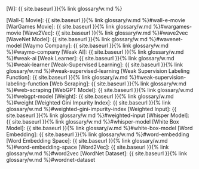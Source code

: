 [W]: {{ site.baseurl }}{% link glossary/w.md %}

[Wall-E Movie]: {{ site.baseurl }}{% link glossary/w.md %}#wall-e-movie
[WarGames Movie]: {{ site.baseurl }}{% link glossary/w.md %}#wargames-movie
[Wave2Vec]: {{ site.baseurl }}{% link glossary/w.md %}#wave2vec
[WaveNet Model]: {{ site.baseurl }}{% link glossary/w.md %}#wavenet-model
[Waymo Company]: {{ site.baseurl }}{% link glossary/w.md %}#waymo-company
[Weak AI]: {{ site.baseurl }}{% link glossary/w.md %}#weak-ai
[Weak Learner]: {{ site.baseurl }}{% link glossary/w.md %}#weak-learner
[Weak-Supervised Learning]: {{ site.baseurl }}{% link glossary/w.md %}#weak-supervised-learning
[Weak Supervision Labeling Function]: {{ site.baseurl }}{% link glossary/w.md %}#weak-supervision-labeling-function
[Web Scraping]: {{ site.baseurl }}{% link glossary/w.md %}#web-scraping
[WebGPT Model]: {{ site.baseurl }}{% link glossary/w.md %}#webgpt-model
[Weight]: {{ site.baseurl }}{% link glossary/w.md %}#weight
[Weighted Gini Impurity Index]: {{ site.baseurl }}{% link glossary/w.md %}#weighted-gini-impurity-index
[Weighted Input]: {{ site.baseurl }}{% link glossary/w.md %}#weighted-input
[Whisper Model]: {{ site.baseurl }}{% link glossary/w.md %}#whisper-model
[White Box Model]: {{ site.baseurl }}{% link glossary/w.md %}#white-box-model
[Word Embedding]: {{ site.baseurl }}{% link glossary/w.md %}#word-embedding
[Word Embedding Space]: {{ site.baseurl }}{% link glossary/w.md %}#word-embedding-space
[Word2Vec]: {{ site.baseurl }}{% link glossary/w.md %}#word2vec
[WordNet Dataset]: {{ site.baseurl }}{% link glossary/w.md %}#wordnet-dataset
